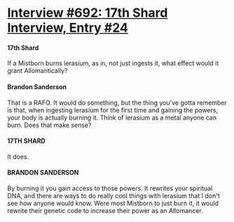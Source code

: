 # [Interview #692: 17th Shard Interview, Entry #24](https://www.theoryland.com/intvmain.php?i=692#24)

#### 17th Shard

If a Mistborn burns lerasium, as in, not just ingests it, what effect would it grant Allomantically?

#### Brandon Sanderson

That is a RAFO. It would do something, but the thing you've gotta remember is that, when ingesting lerasium for the first time and gaining the powers, your body is actually burning it. Think of lerasium as a metal anyone can burn. Does that make sense?

#### 17TH SHARD

It does.

#### BRANDON SANDERSON

By burning it you gain access to those powers. It rewrites your spiritual DNA, and there are ways to do really cool things with lerasium that I don't see how anyone would know. Were most Mistborn to just burn it, it would rewrite their genetic code to increase their power as an Allomancer.


